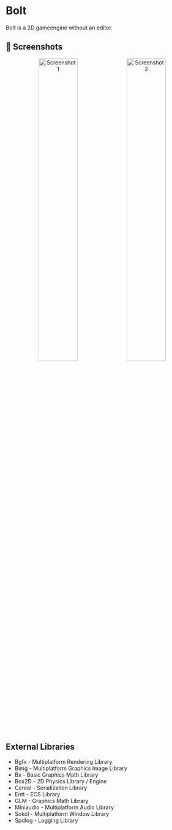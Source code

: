 # Bolt
Bolt is a 2D gameengine without an editor.

## 📸 Screenshots
<p align="center">
  <img src="docs/screen1.png" width="45%" alt="Screenshot 1">
  <img src="docs/screen2.png" width="45%" alt="Screenshot 2">
</p>

## External Libraries
- Bgfx - Multiplatform Rendering Library
- Bimg - Multiplatform Graphics Image Library
- Bx - Basic Graphics Math Library
- Box2D - 2D Physics Library / Engine
- Cereal - Serialization Library
- Entt - ECS Library
- GLM - Graphics Math Library
- Miniaudio - Multiplatform Audio Library
- Sokol - Multiplatform Window Library
- Spdlog - Logging Library





